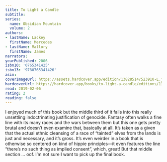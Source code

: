 ```yaml
---
title: To Light a Candle
subtitle:
series:
  name: Obsidian Mountain
  volume: 2
authors:
- lastName: Lackey
  firstName: Mercedes
- lastName: Mallory
  firstName: James
narrators:
yearPublished: 2006
isbn10: '0765341425'
isbn13: '9780765341426'
asin:
coverImageUrl: https://assets.hardcover.app/edition/13828514/523910-L.jpg
hardcoverUrl: https://hardcover.app/books/to-light-a-candle/editions/13828514
read: 2019-02-06
rating: 2
reading: false
---
```

I enjoyed much of this book but the middle third of it falls into this really unsettling indoctrinating justification of genocide. Fantasy often walks a fine line with its many races and the wars between them but this one gets pretty brutal and doesn’t even examine that, basically at all. It’s taken as a given that the actual ethnic cleansing of a race of “tainted” elves from the lands is just and necessary, and it’s gross. It’s even weirder in a book that is otherwise so centered on kind of hippie principles—it even features the line “there’s no such thing as implied consent”, which, great! But that middle section … oof. I’m not sure I want to pick up the final book.
